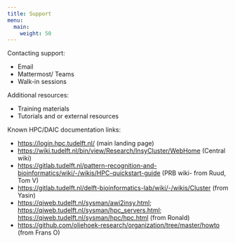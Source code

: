 ```yaml
---
title: Support 
menu:
  main:
    weight: 50
---
```


<!--add blocks of content here to add more sections to the community page -->

Contacting support:
* Email
* Mattermost/ Teams
* Walk-in sessions

Additional resources:
* Training materials
* Tutorials and or external resources


Known HPC/DAIC documentation links:
* https://login.hpc.tudelft.nl/ (main landing page)
* https://wiki.tudelft.nl/bin/view/Research/InsyCluster/WebHome (Central wiki)
* https://gitlab.tudelft.nl/pattern-recognition-and-bioinformatics/wiki/-/wikis/HPC-quickstart-guide (PRB wiki- from Ruud, Tom V)
* https://gitlab.tudelft.nl/delft-bioinformatics-lab/wiki/-/wikis/Cluster (from Yasin)
* https://qiweb.tudelft.nl/sysman/awi2insy.html; https://qiweb.tudelft.nl/sysman/hpc_servers.html; https://qiweb.tudelft.nl/sysman/hpc/hpc.html (from Ronald)
* https://github.com/oliehoek-research/organization/tree/master/howto (from Frans O)

